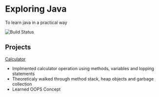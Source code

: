 # Exploring Java
To learn java in a practical way

![Build Status](https://travis-ci.org/sowmyanarayanan1/exploring-java.svg?branch=master)

## Projects
[Calculator](https://github.com/sowmyanarayanan1/exploring-java/projects/1) 
 - Implmented calculator operation using methods, variables and lopping statements
 - Theoreticaly walked through method stack, heap objects and garbage collection
 - Learned OOPS Concept
